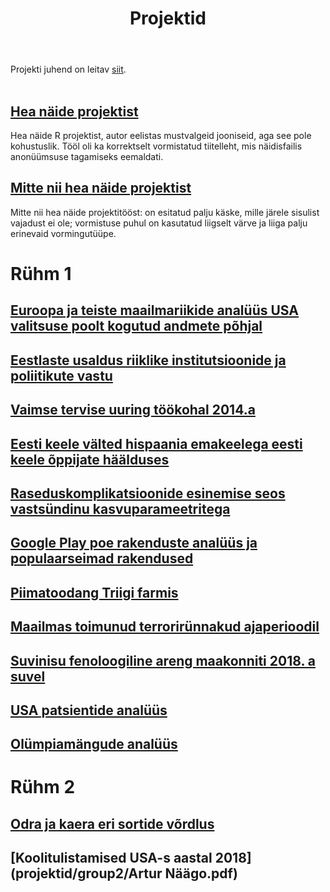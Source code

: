 ﻿---
layout: page
title: Projektid
---

Projekti juhend on leitav [siit](https://Rkursus.github.io/sygis2019/projekt_juhend).
<br><br>


## [Hea näide projektist](projektid/hea.pdf)
Hea näide R projektist, autor eelistas mustvalgeid jooniseid, aga see pole kohustuslik. Tööl oli ka korrektselt vormistatud tiitelleht, mis näidisfailis anonüümsuse
tagamiseks eemaldati.

## [Mitte nii hea näide projektist](projektid/halb.pdf)
Mitte nii hea näide projektitööst: on esitatud palju käske, mille järele sisulist vajadust ei ole; vormistuse puhul on kasutatud liigselt värve ja liiga palju erinevaid vormingutüüpe.

# Rühm 1 

## [Euroopa ja teiste maailmariikide analüüs USA valitsuse poolt kogutud andmete põhjal](projektid/group1/A_Salmistu_Projekt_PDF.pdf)

## [Eestlaste usaldus riiklike institutsioonide ja poliitikute vastu](projektid/group1/G_Simmul_R_Projekt.pdf)

## [Vaimse tervise uuring töökohal 2014.a](projektid/group1/Golubeva_Terep_Rprojekt.pdf)

## [Eesti keele välted hispaania emakeelega eesti keele õppijate häälduses](projektid/group1/K_Leppik_projekt.html)

## [Raseduskomplikatsioonide esinemise seos vastsündinu kasvuparameetritega](projektid/group1/K_Lillepea_Rprojekt.pdf)

## [Google Play poe rakenduste analüüs ja populaarseimad rakendused](projektid/group1/projekt.pdf)

## [Piimatoodang Triigi farmis](projektid/group1/Projekt_Budrikas.pdf)

## [Maailmas toimunud terrorirünnakud ajaperioodil](projektid/group1/Projekt_Bulogina_Kimmel.pdf)

## [Suvinisu fenoloogiline areng maakonniti 2018. a suvel](projektid/group1/Projekt_Sagris_RakendustarkvaraR.pdf)

## [USA patsientide analüüs](projektid/group1/R_projekt_Annilo.pdf)

## [Olümpiamängude analüüs](projektid/group1/Sona_projekt.pdf)



# Rühm 2

## [Odra ja kaera eri sortide võrdlus](projektid/group2/Projekti_analüüs_SVain_uus.pdf)
## [Koolitulistamised USA-s aastal 2018](projektid/group2/Artur Näägo.pdf)

<!--
{% for post in site.posts %}
## [ {{ post.title }} ](..{{ post.url }})
  {{ post.content | strip_html | truncatewords:30}}
  [ (loe edasi) ](..{{ post.url }})
  <br><br>
  
{% endfor %}
-->
